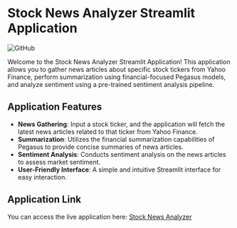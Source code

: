 # Stock News Analyzer Streamlit Application

![GitHub](https://img.shields.io/github/license/yourusername/stock-news-analyzer)

Welcome to the Stock News Analyzer Streamlit Application! This application allows you to gather news articles about specific stock tickers from Yahoo Finance, perform summarization using financial-focused Pegasus models, and analyze sentiment using a pre-trained sentiment analysis pipeline.

## Application Features

- **News Gathering**: Input a stock ticker, and the application will fetch the latest news articles related to that ticker from Yahoo Finance.
- **Summarization**: Utilizes the financial summarization capabilities of Pegasus to provide concise summaries of news articles.
- **Sentiment Analysis**: Conducts sentiment analysis on the news articles to assess market sentiment.
- **User-Friendly Interface**: A simple and intuitive Streamlit interface for easy interaction.

## Application Link

You can access the live application here: [Stock News Analyzer](https://jasmeetsingh-028-stock-news-analy-streamplit-application-yxxzvw.streamlit.app/)
